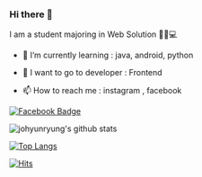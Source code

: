 ### Hi there 👋
I am a student majoring in Web Solution 👩🏻💻

- 🌱 I’m currently learning : java, android, python

- 🙌 I want to go to developer : Frontend

- 📫 How to reach me : instagram , facebook

[![Facebook Badge](https://img.shields.io/badge/facebook-1877f2?style=flat-square&logo=facebook&logoColor=white&link=https://www.facebook.com/zzsza)](https://www.facebook.com/profile.php?id=100010798333202)



![johyunryung's github stats](https://github-readme-stats.vercel.app/api?username=johyunryung&show_icons=true)




[![Top Langs](https://github-readme-stats.vercel.app/api/top-langs/?username=johyunryung)](https://github.com/anuraghazra/github-readme-stats)




[![Hits](https://hits.seeyoufarm.com/api/count/incr/badge.svg?url=https%3A%2F%2Fgithub.com%2Fjohyunryung&count_bg=%23E69672&title_bg=%23807E7B&icon=&icon_color=%23E7E7E7&title=hits&edge_flat=false)](https://hits.seeyoufarm.com)
